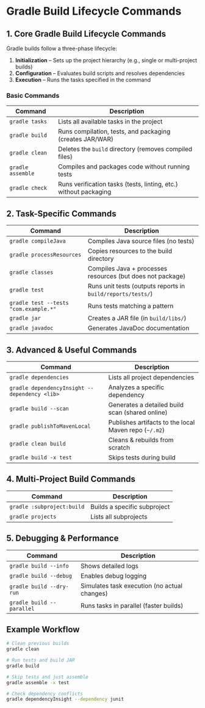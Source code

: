 # Gradle Build Lifecycle Commands

## 1. Core Gradle Build Lifecycle Commands
Gradle builds follow a three-phase lifecycle:

1. **Initialization** – Sets up the project hierarchy (e.g., single or multi-project builds)
2. **Configuration** – Evaluates build scripts and resolves dependencies
3. **Execution** – Runs the tasks specified in the command

### Basic Commands

| Command | Description |
|---------|-------------|
| `gradle tasks` | Lists all available tasks in the project |
| `gradle build` | Runs compilation, tests, and packaging (creates JAR/WAR) |
| `gradle clean` | Deletes the `build` directory (removes compiled files) |
| `gradle assemble` | Compiles and packages code without running tests |
| `gradle check` | Runs verification tasks (tests, linting, etc.) without packaging |

## 2. Task-Specific Commands

| Command | Description |
|---------|-------------|
| `gradle compileJava` | Compiles Java source files (no tests) |
| `gradle processResources` | Copies resources to the build directory |
| `gradle classes` | Compiles Java + processes resources (but does not package) |
| `gradle test` | Runs unit tests (outputs reports in `build/reports/tests/`) |
| `gradle test --tests "com.example.*"` | Runs tests matching a pattern |
| `gradle jar` | Creates a JAR file (in `build/libs/`) |
| `gradle javadoc` | Generates JavaDoc documentation |

## 3. Advanced & Useful Commands

| Command | Description |
|---------|-------------|
| `gradle dependencies` | Lists all project dependencies |
| `gradle dependencyInsight --dependency <lib>` | Analyzes a specific dependency |
| `gradle build --scan` | Generates a detailed build scan (shared online) |
| `gradle publishToMavenLocal` | Publishes artifacts to the local Maven repo (`~/.m2`) |
| `gradle clean build` | Cleans & rebuilds from scratch |
| `gradle build -x test` | Skips tests during build |

## 4. Multi-Project Build Commands

| Command | Description |
|---------|-------------|
| `gradle :subproject:build` | Builds a specific subproject |
| `gradle projects` | Lists all subprojects |

## 5. Debugging & Performance

| Command | Description |
|---------|-------------|
| `gradle build --info` | Shows detailed logs |
| `gradle build --debug` | Enables debug logging |
| `gradle build --dry-run` | Simulates task execution (no actual changes) |
| `gradle build --parallel` | Runs tasks in parallel (faster builds) |

## Example Workflow

```sh
# Clean previous builds
gradle clean

# Run tests and build JAR
gradle build

# Skip tests and just assemble
gradle assemble -x test

# Check dependency conflicts
gradle dependencyInsight --dependency junit